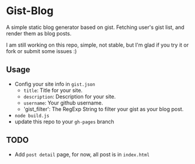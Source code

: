 # Gist-Blog

A simple static blog generator based on gist. Fetching user's gist list, and render them as blog posts.

I am still working on this repo, simple, not stable, but I'm glad if you try it or fork or submit some issues :)

## Usage

  * Config your site info in `gist.json`
    * `title`: Title for your site.
    * `description`: Description for your site.
    * `username`: Your github username.
    * 'gist_filter': The RegExp String to filter your gist as your blog post.
  * `node build.js`
  * update this repo to your `gh-pages` branch

## TODO

  * Add `post detail` page, for now, all post is in `index.html`